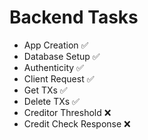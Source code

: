 # Backend Tasks

- App Creation ✅
- Database Setup ✅
- Authenticity ✅
- Client Request ✅
- Get TXs ✅
- Delete TXs ✅
- Creditor Threshold ❌
- Credit Check Response ❌
